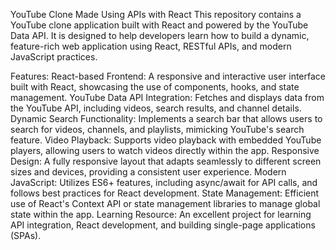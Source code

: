 YouTube Clone Made Using APIs with React
This repository contains a YouTube clone application built with React and powered by the YouTube Data API. It is designed to help developers
learn how to build a dynamic, feature-rich web application using React, RESTful APIs, and modern JavaScript practices.

Features:
React-based Frontend: A responsive and interactive user interface built with React, showcasing the use of components, hooks, and state management.
YouTube Data API Integration: Fetches and displays data from the YouTube API, including videos, search results, and channel details.
Dynamic Search Functionality: Implements a search bar that allows users to search for videos, channels, and playlists, mimicking YouTube's search feature.
Video Playback: Supports video playback with embedded YouTube players, allowing users to watch videos directly within the app.
Responsive Design: A fully responsive layout that adapts seamlessly to different screen sizes and devices, providing a consistent user experience.
Modern JavaScript: Utilizes ES6+ features, including async/await for API calls, and follows best practices for React development.
State Management: Efficient use of React's Context API or state management libraries to manage global state within the app.
Learning Resource: An excellent project for learning API integration, React development, and building single-page applications (SPAs).
